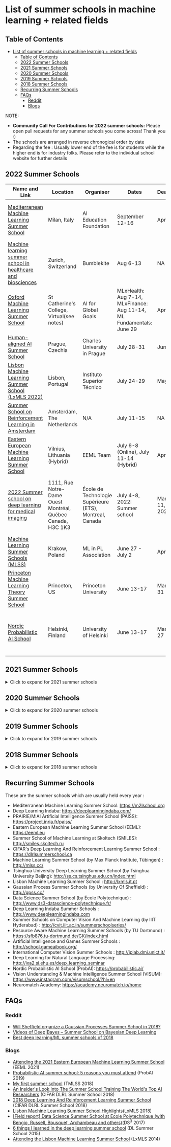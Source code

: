 # List of summer schools in machine learning + related fields

## Table of Contents

- [List of summer schools in machine learning + related fields](#list-of-summer-schools-in-machine-learning--related-fields)
  - [Table of Contents](#table-of-contents)
  - [2022 Summer Schools](#2022-summer-schools)
  - [2021 Summer Schools](#2021-summer-schools)
  - [2020 Summer Schools](#2020-summer-schools)
  - [2019 Summer Schools](#2019-summer-schools)
  - [2018 Summer Schools](#2018-summer-schools)
  - [Recurring Summer Schools](#recurring-summer-schools)
  - [FAQs](#faqs)
    - [Reddit](#reddit)
    - [Blogs](#blogs)

NOTE:
- **Community Call For Contributions for 2022 summer schools:** Please open pull requests for any summer schools you come across! Thank you :)
- The schools are arranged in reverse chronogical order by date
- Regarding the fee : Usually lower end of the fee is for students while the higher end is for industry folks. Please refer to the individual school website for further details

## 2022 Summer Schools
Name and Link|Location|Organiser|Dates|Deadline|Fee|Aid (Travel Grants etc)| Notes
------|--|---|----|--|-|-|----
[Mediterranean Machine Learning  Summer School](https://www.m2lschool.org/)|Milan, Italy|AI Education Foundation| September 12-16|April 1|Students: free, Post-doc and faculty: 100€, Industry: 200€| Yes||
[Machine learning summer school in healthcare and biosciences](https://www.bumblekite.co/summer-school)|Zurich, Switzerland|Bumblekite|Aug 6-13|NA|NA|Full and Partial scholarships available
[Oxford Machine Learning Summer School](https://www.oxfordml.school/)|St Catherine's College, Virtual(see notes)|AI for Global Goals|MLxHealth: Aug 7-14,<br>MLxFinance: Aug 11-14,<br>ML Fundamentals: June 29|April 15|£80 - £900|Low income countries will get 50% discount.| MLxFinance and MLxHealth: Both on site and virutal, <br> MLFundatmetnals: Virtual only.
[Human-aligned AI Summer School](http://humanaligned.ai/index.html)|Prague, Czechia|Charles University in Prague|July 28-31|June 15|200/100/0 €|Yes||
[Lisbon Machine Learning Summer School (LxMLS 2022)](http://lxmls.it.pt/2022/)|Lisbon, Portugal|Instituto Superior Técnico|July 24-29|May 15|N/A|Scholarships available||
[Summer School on Reinforcement Learning in Amsterdam](http://rlsummerschool.com/)|Amsterdam, The Netherlands|N/A|July 11-15|NA|Students: 500€, Professionals: 600€|N/A|Registration will be based on a "first come, first served" basis|
[Eastern European Machine Learning Summer School](https://www.eeml.eu/home)|Vilnius, Lithuania (Hybrid)|EEML Team|July 6-8 (Online), July 11-14 (Hybrid)|April 7|N/A||
[2022 Summer school on deep learning for medical imaging](https://event.fourwaves.com/32600610-b50a-4feb-b431-31ee1d773873/pages)|1111, Rue Notre-Dame Ouest Montréal, Québec Canada, H3C 1K3 |École de Technologie Supérieure (ETS), Montreal, Canada|July 4-8, 2022: Summer school|March 11, 2022|340CAN$ for students, 440CAN$ for non-students, 100CAN$ for virtual asynchronous participation |N/A |Free Registration before deadline|
[Machine Learning Summer Schools (MLSS)](https://mlss.mlinpl.org/)|Krakow, Poland|ML in PL Association|June 27 - July 2|April 21|700PLN (150€)|Scholarships available||
[Princeton Machine Learning Theory Summer School](https://mlschool.princeton.edu/)|Princeton, US|Princeton University|June 13-17|March 31|free|free acommodation and travel reimbursement|Full consideration will be given to applications completed by March 31|
[Nordic Probabilistic AI School](https://probabilistic.ai/)|Helsinki, Finland|University of Helsinki|June 13-17|March 27|Students (including PhD): 250€, Academia: 500€, Industry: 1000€|Yes||

## 2021 Summer Schools
<details>
      <summary>Click to expand for 2021 summer schools</summary>

   Name and Link|Location|Organiser|Dates|Deadline|Fee|Aid (Travel Grants etc)
   ------|--|--|---|--|-|-
   [Asian Machine Learning School (Online) 2021](http://www.acml-conf.org/2021/school/)|Online|Asian Machine Leraning Conference|Nov 8 - Nov 19|Open:  15 Sep|20 USD|N/A
   [Gaussian Process Summer Schools (GPSS) 2021](http://gpss.cc/)|Online|University Of Sheffield|Sep 13 - Sep 16|Open:  end of May|N/A|N/A
   [International Summer School on Situation Awareness in Cognitive Technologies 2021 (ISACT 2021)](http://isact.cogsy.de/)| Onsite | University of Magdeburg | Sep 06 - Sep 11 | July 19 | €350 | Travel grants available
   [2021 ACM Europe Summer School on “HPC Computer Architectures for AI and Dedicated Applications”](https://europe.acm.org/hpc-summer-school)|Online|Barcelona Supercomputing Center (BSC-CNS) and the Universitat Politècnica de Catalunya (UPC)|Aug 31 - Sep 3|Open: July 15th|Yes|Available
   [Leibniz Mathematical Modeling and Simulation Summer School 2021](https://www.wias-berlin.de/research/Leibniz-MMS/SummerSchool20/)|N/A|Weierstrass Institute for Applied Analysis and Stochastics|Aug 23 - Aug 27|N/A|N/A|N/A
   [Artificial Intelligence and Data Science for Healthcare Innovation](http://www.imperial.ac.uk/continuing-professional-development/short-courses/summer-schools/summerschool/artificial-intelligence-and-data-science-for-healthcare-innovation/)|Online|Imperial College London|Aug 16 - Aug 27|N/A|N/A (Email Registration)|N/A
   [Summer School of Machine Learning at Skoltech (SMILES) 2021](https://smiles.skoltech.ru/school)|Online|Skoltech|Aug 15 - Aug 22|Aug 1|Free|N/A
   [Oxford Machine Learning Summer School](https://www.oxfordml.school/)|St Catherine's College|AI for Global Goals)|Aug 7 - Aug 14|April 15|N/A|N/A
   [Imperial Data Science Online Summer School](http://www.imperial.ac.uk/continuing-professional-development/short-courses/summer-schools/summerschool/imperial-data-science-online-summer-school/)|Online|Imperial College London|Aug 2 - Aug 20|N/A|N/A (Email Registration)|N/A
   [Neuromatch Academy-Deep Learning 2021](https://academy.neuromatch.io/home)| Online |Neuromatch|Aug 2 - Aug 20|May 7|N/A|financial aid is available
   [Machine Learning Summer School (MLSS Taipei)](http://mlss.cc/)|Taipei, Taiwan|N/A)|Aug 2 - Aug 13|N/A|N/A|N/A
   [Deep Learning Theory Summer School at Princeton](https://deep-learning-summer-school.princeton.edu/#Apply)|New Jersey, Virtual|Princeton University|July 27 - Aug 4, 2021|March 31, 2021 via email|N/A|N/A|
   [International Summer School on Deep Learning (DeepLearn 2021)](https://irdta.eu/deeplearn2021s/)|Las Palmas de Gran Canaria, Spain|IRDTA|July 26 - July 30|Feb 24 (Early) to On-site|N/A|N/A
   [Deep Learning and Reinforcement Learning Summer School (DLRL 2021)](https://dlrl.ca/)|Announced|CIFAR|N/A|Feb (applications open)|N/A|N/A
   [Human-aligned AI Virtual Summer School 2021](http://humanaligned.ai/index.html)|Online|Centre for Theoretical Study et al.|July or August|end of May (applications open)|N/A|N/A
   [4th Advanced Online & Onsite Course on Data Science & Machine Learning (ACDL 2021)](https://acdl2021.icas.cc/)|Tuscany Italy, Virtual|ACDL Team|July 19 - July 23|May 14|€550(Onsite); €270(Online)|N/A.
   [London Geometry and Machine Learning(LOGML) Summer School](https://www.logml.ai/)|London, Virtual|LOGML Team|July 12 - July 16|May 31|£20|Scholarships available.
   [Eastern European Machine Learning Summer School](https://www.eeml.eu)| Online |EEML Team|July 7 - July 15|April 15|N/A|N/A
   [Lisbon Machine Learning Summer School](http://lxmls.it.pt/2021/)| Online |LxMLS Team|July 7 - July 15|May 15|€50|free for students and researchers in public institutions
   [Neuromatch Academy-Computational Neuroscience 2021](https://academy.neuromatch.io/home)| Online |Neuromatch|July 5 - July 23|May 7|N/A|financial aid is available
   [PRAIRIE/MIAI Artificial Intelligence Summer School](https://project.inria.fr/paiss/)| Online |PRAIRIE & MIAI Institutes, France|July 5 - July 9|May 24|Free|N/A
   [Deep Learning for Natural Language Processing (8th edition) Summer School](http://ixa2.si.ehu.eus/deep_learning_seminar/)| Online |Ixa NLP research group|July 5 - July 9|June 27|€274|N/A
   [Artificial Intelligence and Games Summer School 2021](https://school.gameaibook.org/)| Online |modl.ai|July 5 - July 9|June 15|€150-€250|N/A
   [Vision Understanding & Machine Intelligence Summer School 2021 (VISUM 2021)](https://visum.inesctec.pt/)| Online |INESC TEC|July 2 - July 9|May 28|€75|N/A
   [ACM India Summer Schools 2021](https://india.acm.org/education/acm-india-summer-schools)|Virtual|ACM India|June 14 - June 25 (Shape Modelling); July 5 - July 16 (NLP)|May 18|N/A|N/A|
   [5th Summer School on Artificial Intelligence 2021](http://cvit.iiit.ac.in/summerschool2021/index.php)|Virtual|IIIT Hyderabad & IIT Kanpur|July 1 - July 31|N/A|N/A|N/A|
   [Nordic Probabilistic AI School (ProbAI)](https://probabilistic.ai/)|Virtual|Norwegian Open AI Lab + Norwegian University of Science and Technology|June 14 - June 18|March 31|€50 - €300|Scholarships available.|
   [Duke Machine Learning Virtual Summer School 2021](https://plus.datascience.duke.edu/mlvss2021)|Virtual|Duke University|June 14 - June 17|N/A|\$50.00(student); \$175.00(non-student)|N/A|
   [NYU AI School](https://nyu-mll.github.io/nyu-ai-school-2021/)|New York, Virtual|New York University|Jan 04 - 08, 2021|N/A|Free|Online and entirely free|
</details>

## 2020 Summer Schools

<details>
      <summary>Click to expand for 2020 summer schools</summary>


   Name and Link|Location|Organiser|Dates|Deadline|Fee|Aid (Travel Grants etc)
   ------|--|--|---|--|-|-
   [Mediterranean Machine Learning  Summer School](https://www.m2lschool.org/)|Milan, Italy|NA|Jan 11 - 16, 2021|March 16|€100~€500|Limited funding is available for registration-fee waivers and travel/accommodation scholarships.|
   [AI Summer School](https://sites.google.com/view/aisummerschool2020/)|Virtual|Google Research India|August 20-22, 2020|June 26|Free|NA
   [Tsinghua University Deep Learning summer school (for UNDERGRADUATE ONLY) 2020](http://ss.cs.tsinghua.edu.cn/index.html)|Beijing, China|Tsinghua University,|June 29 - July 18, 2020|June 01, 2020|USD 390|Limited number of scholarships.
   [Oxford Machine Learning Summer School 2020](https://www.oxfordml.school/)|Oxford, UK (Virtual)|AI for Global Goals, Oxford Saïd Business School|Aug 17 - Aug 25|April 30|£30-£100|Limited number of scholarships aimed for full time students from developing countries and under-represented groups
   [Machine Learning for Speech](http://www.uef.fi/en/web/summerschool/machine-learning-for-speech)|Joensuu, Finland|University of Eastern Finland|Aug 17-21|15 June|€200-€1000|NA
   [Summer School of Machine learning at Skoltech (SMILES 2020)](http://smiles.skoltech.ru)|Online|Skoltech|Aug 16-21|August 2|Free|NA
   [Deep Reinforcement Learning for Computer Games](http://www.uef.fi/en/web/summerschool/deep-reinforcement-learning-for-computer-games)|Joensuu, Finland|University of Eastern Finland|Aug 10-14|15 June|€200-€1000|NA
   [Machine Learning Summer School (MLSS Indonesia)](https://mlss.telkomuniversity.ac.id)|Bandung, Indonesia (Virtual)|Telkom University|Aug 3-9|April 30|NA|NA|
   [Summer School on Statistical Physics and Machine Learning](http://leshouches2020.krzakala.org/)|Les Houches, France|École de physique des Houches|Aug 2-28 (Postponed to an undefined date)|March 15|~€2000 (includes logding+meals)
   [Summer School on AI for Optical Networks and Neuromorphic Photonics for AI Acceleration](https://www.hhi.fraunhofer.de/summerschool-on-ai-and-photonics)|Berlin, Germany|Fraunhofer HHI|Jul 27 - Jul 31|May 31|€380|NA|
   [Southeast Asia Machine Learning School (SeaMLS 2020)](https://www.seamls.ai/)|Vietnam|SEA-MLS Team|July 20-25 (Postponed to an undefined date)|April 3|$200-$300 (free for students)|Some travel assistance (transportation + accomodation) for students.
   [Deep Learning and Reinforcement Learning Summer School (DLRL 2020)](https://dlrlsummerschool.ca)|Online/Cancelled|CIFAR, MILA|July 29 - Aug 6|Feb 22|700-1900 CAD|Limited financial support is available for students/postdocs
   [International Summer School on Deep Learning (DeepLearn 2020)](http://deeplearn2020.irdta.eu/)|León, Guanajuato, Mexico (Cancelled)|IRDTA|July 27 - July 31|Dec 29 (Early) to On-site|€310-€550|No
   [Machine learning summer school in healthcare and biosciences](https://bumblekite.four-corp.com/)|ETH Zürich, Switzerland|Bumblekite|July 19 – July 28|March 15|$600-$2,900|Limited number of full and partial scholarships.
   [Eastern European Machine Learning Summer School](https://www.eeml.eu)| Online |EEML Team|July 6 - July 11|April 20|Free | Based on financial considerations
   [Machine Learning Summer School (MLSS Tübingen)](http://mlss.tuebingen.mpg.de/2020)|Online|[Max Planck Institute for Intelligent Systems](https://www.is.mpg.de/)|June 28 - July 10|Feb 11|Free|Full & partial travel awards for strong applications.|
   [AI and Games Summer School](https://school.gameaibook.org/)|Copenhagen, Denmark|[modl.ai](https://modl.ai/)|June 22-26|NA|€435~€935|NA|
   [North Africa Middle East Summer School (NASSMA 2020 Istanbul)](http://nassma-ml.org)|Istanbul, Turkey| NASSMA Team -  ITU |June 22-27|March 20|€200-€1000|Full/partial travel grants based on financial considerations for students.|
   [Nordic Probabilistic AI School (ProbAI)](https://probabilistic.ai/)|Trondheim, Norway|Norwegian Open AI Lab + Norwegian University of Science and Technology|June 8 - June 12 (Postponed to 7-11 June 2021)|March 26|€250 - €1000|A limited number of scholarships will be provided.|
   [Data Science Africa Summer School](http://www.datascienceafrica.org/dsa2020kampala/)|Kampala, Uganda| Data Science Africa | June 22-26| April 15| NA|NA

</details>

## 2019 Summer Schools

<details>
      <summary>Click to expand for 2019 summer schools</summary>

   Name and Link|Location|Organiser|Dates|Deadline|Fee|Aid (Travel Grants etc)
   ------|--|--|---|--|-|-
   [Khipu: Latinamerican Meeting In Artificial Intelligence](http://www.khipu.ai/)|Montevideo, Uruguay|Universidad de la República|Nov 11 - Nov 15|June 28|Free for students| Travel support scholarships
   [PRAIRIE AI Summer School](https://project.inria.fr/paiss)|Paris, France|INRIA Grenoble| October 3-5|September 6|£200-£600| Financial support for students to encourage diversity
   [Gaussian Process and Uncertainty Quantification Summer School](http://gpss.cc/gpss19/)|Sheffield, UK|University Of Sheffield|Sep 9 - Sep 12|July 1 for early bird|£270-£750|NA
   [Deep Learning in NLP Summer School](https://dlinnlp.github.io/index.html)|Varna, Bulgaria|-|Aug 29 - Aug 30|NA|NA|NA
   [Machine Learning Summer School (MLSS Moscow)](https://mlss2019.skoltech.ru)|Moscow, Russia|Skolkovo Institute of Science and Technology|Aug 26 - Sep 6|May 31|6000₽, $400-$1000|Full & partial stipends for strong applications. Accomodation costs fully covered for the best applicants
   [Deep\|Bayes Summer School](http://deepbayes.ru/)|Moscow, Russia|Higher School Of Economics|Aug 20 - Aug 25|April 15|(₽1000-₽30000)|Will provide a limited number of travel grants
   [Deep Learning Indaba 2019](http://www.deeplearningindaba.com/indaba-2019.html)|Kenyatta, Kenya|Deep Learning Indaba|Aug 25 - Aug 31|April 12|Free for students|Travel support (expected 200+)
   [#NGSchool2019: Machine Learning for Biomedicine](https://ngschool.eu/2019)|Bialobrzegi near Warsaw, Poland|[NGSchool Society](https://ngschool.eu/partners)|July 27 - Aug 3|May 1|€100 or €700|Fee covers full accommodation and boars costs, provided positive result of IVF application travel grants also available|
   [Human-Aligned AI Summer School](http://humanaligned.ai/)|Prague, Czech Republic|Charles Univeristy and CTU|July 25-28|June 25|€100-€200|Limited Financial Assistance
   [Deep Learning and Reinforcement Learning Summer School (DLRL 2019)](https://dlrlsummerschool.ca)|Edmonton, Canada|CIFAR, Alberta|July 24 - Aug 2|Feb 22 (extended)|$685 - $1875 (CAD)|Limited financial support is available for students/postdocs
   [International Summer School on Deep Learning (DeepLearn 2019)](http://deeplearn2019.irdta.eu/)|Warsaw, Poland|IRDTA|July 22 - July 26|March 2 (Early) to On-site|€310-€520|No
   [Summer School on Cognitive Robotics](https://sites.usc.edu/cognitive-robotics/)|Los Angeles, USA|University of Southern California|July 17 – July 21| May 17| $300-$450| Fee includes accomodation in university dorms
   [Machine Leaning Summer School (MLSS London)](https://sites.google.com/view/mlss-2019)|London, UK|Imperial and University College London|July 15 – July 26| Jan 31|£500-£2500|Travel scholarships for students from developing countries
   [2019 Deep Learning Summer School](http://ss.cs.tsinghua.edu.cn/)|Beijing, China|Tsinghua University|July 13 - July 26|April 15|$800|Campus accomodation will be given
   [Lisbon Machine Learning School (LxMLS 2019)](http://lxmls.it.pt/2019/)|Lisbon, Portugal|Instituto Superior Técnico| July 11 - July 18|March 31|€300-€600|Provide a limited number of scholarships
   [Southeast Asia Machine Learning School (SEA ML 2019)](https://sites.google.com/view/seamls/)|Jakarta, Indonesia|[SEA ML School Team](https://sites.google.com/view/seamls/contact)| July 8 - July 12|April 20|Free for students. US $200 for non-students|Travel/Accommodation support for students from Southeast Asia.
   [International Computer Vision Summer School (ICVSS 2019)](http://iplab.dmi.unict.it/icvss2019/Home)|Sicily, Italy|University of Catania| July 7 - July 13|March 31|€525-€960|Provide prizes for poster presentation, reading group and essay competition
   [Vision Understanding and Machine Intelligence (VISUM 2019)](http://visum.inesctec.pt)|Porto, Portugal|INESCTEC and Portucalense University Infante D. Henrique|July 4 - July 12|March 22|€100-€700|No
   [Deep Learning for Natural Language Processing](http://ixa2.si.ehu.es/deep_learning_seminar/index-jul2019.html)|San Sebastian, Spain|University of the Basque Country|July 3 - 5|July 1|184€|NA
   [Hellenic Artificial Intelligence Summer School](http://acai2019.tuc.gr/)|Chania, Crete, Greece|EETN, the Hellenic AI Society|July 1 - July 5|April 2 for grant, May 15|€270-€450|Limited financial support for students
   [Reinforcement Learning Summer School](https://project.inria.fr/rlss/)|Lille, France|INRIA Lille|July 1 - July 12|Mar 15|€480-€1920|Master students and applicants from under-represented groups may apply for a discount
   [International Summer School on Deep Learning](http://2019.dl-lab.eu/registration/registration-fee/)|Gdansk, Poland|Politechnika Gdańska|July 1 - July 5|Feb 28|€195-€245|NA
   [Artificial Intelligence Summer School](https://www.summerschoolcentralesupelec.fr/about/artificial-intelligence/)|Paris, France|Centrale Supélec|July 1 - July 5|May 27|€1800|Registration fee includes accomodation in university dorms and travel passes
   [Eastern European Machine Learning Summer School](https://www.eeml.eu)|Bucharest, Romania|Politehnica University of Bucharest|July 1 - July 6|March 29|€100-€300|Based on financial considerations
   [Summer School on Intrinsically Motivated Open-Ended Learning](http://www.goal-robots.eu/announcements/events/summer-school-2019-2)|Frankfurt, Germany|Frankfurt Institute for Advanced Studies|June 27 - July 3|Jan 27|NA|NA
   [Natural Language Processing with Deep Learning](https://sites.google.com/view/dlnlp2019/home)|Barcelona, Spain|UPC|June 26 - July 3|NA|NA|NA
   [Deep Learning For Vision](https://telecombcn-dl.github.io/2019-dlcv/)|Barcelona, Spain|UPC|June 25 - July 3|June 10|€429|No (Priority will be given to UPC students for registration)
   [Advanced Statistics and Data Mining Summer School 2019](http://www.dia.fi.upm.es/ASDM)|Madrid, Spain|UPM| June 24 - July 5|June 19|€250-€400 per course|NA
   [North African Machine Leaning Summer School (NASSMA)](https://nassma.um6p.ma/)|Benguerir, Morocco|UM6P|June 24 - June 29| Mar 15|2000 MAD|Have very limited positions for scholarships, where registration fees can be waived. In very rare cases, can contribute to travel costs
   [Data Science Summer School (DS<sup>3</sup>)](http://www.ds3-datascience-polytechnique.fr)|Paris, France|École Polytechnique| June 24 – June 28|April 26|€150 - €1500|NA
   [Nordic Probabilistic AI School (ProbAI)](https://probabilistic.ai/)|Trondheim, Norway|Norwegian Open AI Lab + Norwegian University of Science and Technology|June 3 - June 7|March 31|€256 - €1024|A limited number of scholarships will be provided.
   [AI and Games Summer School](http://school.gameaibook.org)|New York, USA|Georgios N. Yannakakis and Julian Togelius|May 27 - May 31|Feb 28 for early bird|$500-$950|Unity is offering 6 scholarships to PhD students/Indie developers
   [Deep Learning For Medical Imaging](https://deepimaging2019.sciencesconf.org/)|Lyon, France|INSA Lyon|April 15 - April 19| Feb 20|NA|NA
   [Machine Leaning Summer School (MLSS Stellenbosch)](https://mlssafrica.com/)|Stellenbosch, South Africa|Imperial and University College London|Jan 7 - Jan 18| Nov 16|NA|NA

</details>


## 2018 Summer Schools
<details>
   <summary>Click to expand for 2018 summer schools</summary>

   Name|Location|Organiser|Dates|Aid
   ------|--|--|---|-
   [Summer School on Machine Learning and Data Science](http://www.datascienceafrica.org/dsa2018abuja/)|Abuja, Nigeria|Data Science Africa|12 Nov - 16 Nov |NA
   [Deep Learning Indaba 2018](http://www.deeplearningindaba.com/2018.html)|Stellenbosch, South Africa| Deep Learning Indaba|Sep 9 - Sep 14|Yes
   [Gaussian Process and Uncertainty Quantification Summer School (GPSS 2018)](http://gpss.cc)|Sheffield, UK|Sheffield University|Sep 3 - Sep 6|No
   [Machine Learning Summer School (MLSS Madrid)](http://mlss.ii.uam.es/mlss2018)|Madrid, Spain|Universidad Autónoma de Madrid|27 Aug - 7 Sep|Yes
   [Deep\|Bayes Summer School](http://deepbayes.ru/)|Moscow, Russia|Higher School Of Economics|Aug 27 - Sep 1| Yes
   [Summer School on Statistical Relational Artificial Intelligence (ACAI 2018)](http://acai2018.unife.it/)|Ferrara, Italy|European Association for Artificial Intelligence|Aug 27 - Aug 31|Yes
   [Deep Learning and Reinforcement Learning Summer School (DLRL 2018)](https://dlrlsummerschool.ca/home/)|Toronto, Canada|CIFAR, Vector Institute|July 25 - Aug 3|Yes
   [International Summer School on Deep Learning (DeepLearn 2018)](http://grammars.grlmc.com/DeepLearn2018)|Genova, Italy|University of Genova| July 23 - July 27|No
   [Transylvanian Machine Learning Summer School](https://tmlss.ro)|Cluj-Napoca, Romania|Romanian Institute of Science and Technology| July 16 - July 22| Yes
   [Vision Understanding and Machine Intelligence (VISUM 2018)](http://visum.inesctec.pt/visum-2018-6th-edition)|Porto, Portugal|INESCTEC and Portucalense University Infante D. Henrique|July 5 - July 13|NA
   [Summer Schools on Computer Vision And Machine Learning](http://cvit.iiit.ac.in/summerschoolseries)|Hyderabad, India|IIIT Hyderabad| July 2 - July 14| No
   [PRAIRIE AI Summer School](https://project.inria.fr/paiss)|Grenoble, France|INRIA Grenoble| July 2 - July 6| Yes
   [Machine Learning Summer School (MLSS Buenos Aires)](http://mlss2018.net.ar)|Buenos Aires, Argentina|TO ADD| June 18 - June 30|Yes
   [Advanced Statistics and Data Mining Summer School](http://dia.fi.upm.es/ASDM)|Madrid, Spain|Univ. Politécnica de Madrid| June 25 - July 3|No
   [Data Science Summer School (DS<sup>3</sup>)](http://www.ds3-datascience-polytechnique.fr)|Paris, France|École Polytechnique| June 25 – June 29| No
   [Lisbon Machine Learning School (LxMLS 2018)](http://lxmls.it.pt/2018)|Lisbon, Portugal|Instituto Superior Técnico| June 14 - June 21|Yes
   [Summer School on Machine Learning and Data Science](http://www.datascienceafrica.org/dsa2018)|Nyeri, Kenya|Data Science Africa| May 31 - June 6|NA
   [AI and Games Summer School](http://school.gameaibook.org)|Crete (Chania), Greece|Georgios N. Yannakakis and Julian Togelius|May 28 - June 1|NA|NA

</details>


## Recurring Summer Schools

These are the summer schools which are usually held every year :
- Mediterranean Machine Learning Summer School: https://m2lschool.org
- Deep Learning Indaba: https://deeplearningindaba.com/
- PRAIRIE/MIAI Artificial Intelligence Summer School (PAISS): https://project.inria.fr/paiss/
- Eastern European Machine Learning Summer School (EEML): https://eeml.eu
- Summer School of Machine Learning at Skoltech (SMILES): http://smiles.skoltech.ru
- CIFAR's Deep Learning And Reinforcement Learning Summer School : https://dlrlsummerschool.ca
- Machine Learning Summer School (by Max Planck Institute, Tübingen) : http://mlss.cc/
- Tsinghua University Deep Learning Summer School (by Tsinghua University Beijing): http://ss.cs.tsinghua.edu.cn/index.html
- Lisbon Machine Learning Summer School : http://lxmls.it.pt
- Gaussian Process Summer Schools (by University Of Sheffield) : http://gpss.cc/
- Data Science Summer School (by École Polytechnique) : http://www.ds3-datascience-polytechnique.fr/
- Deep Learning Indaba Summer Schools : http://www.deeplearningindaba.com
- Summer Schools on Computer Vision And Machine Learning (by IIIT Hyderabad) : http://cvit.iiit.ac.in/summerschoolseries/
- Resource Aware Machine Learning Summer Schools (by TU Dortmund) : https://sfb876.tu-dortmund.de/GK/index.html
- Artificial Intelligence and Games Summer Schools : http://school.gameaibook.org/
- International Computer Vision Summer Schools : http://iplab.dmi.unict.it/
- Deep Learning for Natural Language Processing: http://ixa2.si.ehu.es/deep_learning_seminar
- Nordic Probabilistic AI School (ProbAI): https://probabilistic.ai/
- Vision Understanding & Machine Intelligence Summer School (VISUM): https://www.instagram.com/visumschool/?hl=en
- Neuromatch Academy: https://academy.neuromatch.io/home

## FAQs

### Reddit


- [Will Sheffield organize a Gaussian Processes Summer School in 2018?](https://www.reddit.com/r/MachineLearning/comments/7v8wxn/d_will_sheffield_organize_a_gaussian_processes/)
- [Videos of Deep|Bayes – Summer School on Bayesian Deep Learning](https://www.reddit.com/r/MachineLearning/comments/9dgnl3/r_videos_of_deepbayes_summer_school_on_bayesian/)
- [Best deep learning/ML summer schools of 2018](https://www.reddit.com/r/MachineLearning/comments/85s9i8/d_best_deep_learningml_summer_schools_of_2018/)

### Blogs
- [Attending the 2021 Eastern European Machine Learning Summer School](https://npbeck.github.io/me/2021/07/16/EEML2021.html) (EEML 2021)
- [Probabilistic AI summer school: 5 reasons you must attend](https://scholarleen.com/inspiration/probabilistic-ai-summer-school-5-reasons/) (ProbAI 2019)
- [My first summer school](https://www.stratosphereips.org/blog/2018/8/1/1st-transylvanian-machine-learning-summer-school) (TMLSS 2018)
- [An Insider's Look Into The Summer School Training The World's Top AI Researchers](https://www.forbes.com/sites/williamfalcon/2018/09/03/an-insiders-look-into-the-summer-school-training-the-worlds-top-ai-researchers/#99a8e7ba05f1) (CIFAR DLRL Summer School 2018)
- [2018 Deep Learning And Reinforcement Learning Summer School](https://vectorinstitute.ai/2018/11/07/vector-institute-deep-learning-and-reinforcement-learning-2018-summer-school/) (CIFAR DLRL Summer School 2018)
- [Lisbon Machine Learning Summer School Highlights](http://blog.aylien.com/lisbon-machine-learning-summer-school-highlights/)(LxMLS 2018)
- [[Field report] Data Science Summer School at Ecole Polytechnique (with Bengio, Russell, Bousquet, Archambeau and others)](https://gmarti.gitlab.io/ml/2017/09/02/ds3-datascience-polytechnique.html)(DS<sup>3</sup> 2017)
- [6 things I learned in the deep learning summer school](http://www.marekrei.com/blog/26-things-i-learned-in-the-deep-learning-summer-school) (DL Summer School 2015)
- [Attending the Lisbon Machine Learning Summer School](http://mfcabrera.com/blog/2014/7/25/lxmls-2014blogorg.html) (LxMLS 2014)
